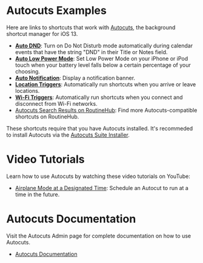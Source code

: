 # Autocuts Examples

Here are links to shortcuts that work with [Autocuts](https://adamtow.github.io/autocuts-admin/), the background shortcut manager for iOS 13.

- [**Auto DND**](https://routinehub.co/shortcut/3644): Turn on Do Not Disturb mode automatically during calendar events that have the string "DND" in their Title or Notes field.
- [**Auto Low Power Mode**](https://routinehub.co/shortcut/3641): Set Low Power Mode on your iPhone or iPod touch when your battery level falls below a certain percentage of your choosing.
- [**Auto Notification**](https://routinehub.co/shortcut/3673): Display a notification banner.
- [**Location Triggers**](https://routinehub.co/shortcut/3620): Automatically run shortcuts when you arrive or leave locations.
- [**Wi-Fi Triggers**](https://routinehub.co/shortcut/3683): Automatically run shortcuts when you connect and disconnect from Wi-Fi networks.
- [Autocuts Search Results on RoutineHub](https://routinehub.co/search/?q=Autocuts): Find more Autocuts-compatible shortcuts on RoutineHub.

These shortcuts require that you have Autocuts installed. It's recommeded to install Autocuts via the [Autocuts Suite Installer](https://routinehub.co/shortcut/3661).

# Video Tutorials

Learn how to use Autocuts by watching these video tutorials on YouTube:

- [Airplane Mode at a Designated Time](https://youtu.be/N0xrBMcCTnQ): Schedule an Autocut to run at a time in the future.

# Autocuts Documentation

Visit the Autocuts Admin page for complete documentation on how to use Autocuts.

- [Autocuts Documentation](https://adamtow.github.io/autocuts-admin)
